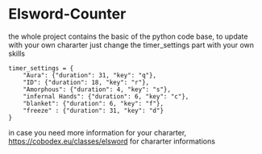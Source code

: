 # Elsword-Counter


the whole project  contains the basic of the python code base, to update with your own chararter just change the timer_settings part with your own skills

    timer_settings = {
        "Aura": {"duration": 31, "key": "q"},
        "ID": {"duration": 18, "key": "r"},
        "Amorphous": {"duration": 4, "key": "s"},
        "infernal Hands": {"duration": 6, "key": "c"},
        "blanket": {"duration": 6, "key": "f"},
        "freeze" : {"duration": 31, "key": "d"}
    }

in case you need more information for your chararter, https://cobodex.eu/classes/elsword for chararter informations
